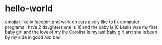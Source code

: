# hello-world
emojis
i like to facepint and work on cars  also y like to fix computer programs
i have 2 daughters one is 16 and the baby is 10
Leslie was my first baby girl and the love of my life
Carolina is my last baby girl and she is been by my side in good  and bad
